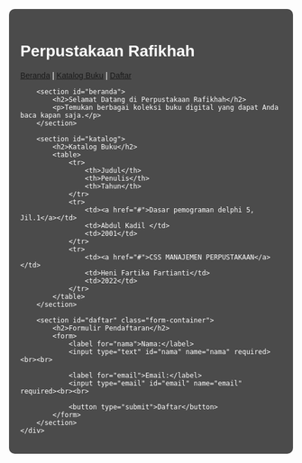 <!DOCTYPE html>
<html lang="id">
<head>
    <meta charset="UTF-8">
    <meta name="viewport" content="width=device-width, initial-scale=1.0">
    <title>Perpustakaan Rafikhah</title>
    <style>
        body {
            font-family: Arial, sans-serif;
            margin: 20px;
            padding: 20px;
            background: url('https://source.unsplash.com/1600x900/?library') no-repeat center center fixed;
            background-size: cover;
            color: #fff;
        }
        table { width: 100%; border-collapse: collapse; margin-top: 20px; background: rgba(255, 255, 255, 0.8); color: #000; }
        th, td { border: 1px solid #ddd; padding: 8px; text-align: left; }
        th { background-color: #f4f4f4; }
        .container { max-width: 800px; margin: auto; background: rgba(0, 0, 0, 0.7); padding: 20px; border-radius: 10px; }
        .form-container { margin-top: 20px; }
        input, button { padding: 10px; border: none; border-radius: 5px; }
    </style>
</head>
<body>
    <div class="container">
        <h1>Perpustakaan Rafikhah</h1>
        <nav>
            <a href="#beranda">Beranda</a> | 
            <a href="#katalog">Katalog Buku</a> | 
            <a href="#daftar">Daftar</a>
        </nav>
        
        <section id="beranda">
            <h2>Selamat Datang di Perpustakaan Rafikhah</h2>
            <p>Temukan berbagai koleksi buku digital yang dapat Anda baca kapan saja.</p>
        </section>
        
        <section id="katalog">
            <h2>Katalog Buku</h2>
            <table>
                <tr>
                    <th>Judul</th>
                    <th>Penulis</th>
                    <th>Tahun</th>
                </tr>
                <tr>
                    <td><a href="#">Dasar pemograman delphi 5, Jil.1</a></td>
                    <td>Abdul Kadil </td>
                    <td>2001</td>
                </tr>
                <tr>
                    <td><a href="#">CSS MANAJEMEN PERPUSTAKAAN</a></td>
                    <td>Heni Fartika Fartianti</td>
                    <td>2022</td>
                </tr>
            </table>
        </section>
        
        <section id="daftar" class="form-container">
            <h2>Formulir Pendaftaran</h2>
            <form>
                <label for="nama">Nama:</label>
                <input type="text" id="nama" name="nama" required><br><br>
                
                <label for="email">Email:</label>
                <input type="email" id="email" name="email" required><br><br>
                
                <button type="submit">Daftar</button>
            </form>
        </section>
    </div>
</body>
</html>
